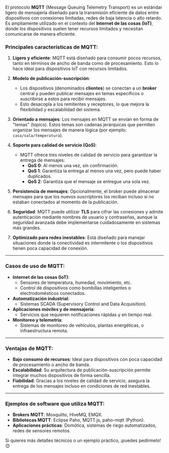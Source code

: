 El protocolo **MQTT** (Message Queuing Telemetry Transport) es un estándar ligero de mensajería diseñado para la transmisión eficiente de datos entre dispositivos con conexiones limitadas, redes de baja latencia o alto retardo. Es ampliamente utilizado en el contexto del **Internet de las cosas (IoT)**, donde los dispositivos suelen tener recursos limitados y necesitan comunicarse de manera eficiente.

### Principales características de MQTT:

1. **Ligero y eficiente**: MQTT está diseñado para consumir pocos recursos, tanto en términos de ancho de banda como de procesamiento. Esto lo hace ideal para dispositivos IoT con recursos limitados.

2. **Modelo de publicación-suscripción**: 
   - Los dispositivos (denominados **clientes**) se conectan a un **broker** central y pueden publicar mensajes en temas específicos o suscribirse a estos para recibir mensajes.
   - Esto desacopla a los remitentes y receptores, lo que mejora la flexibilidad y escalabilidad del sistema.

3. **Orientado a mensajes**: Los mensajes en MQTT se envían en forma de "temas" (topics). Estos temas son cadenas jerárquicas que permiten organizar los mensajes de manera lógica (por ejemplo: `casa/sala/temperatura`).

4. **Soporte para calidad de servicio (QoS)**:
   - MQTT ofrece tres niveles de calidad de servicio para garantizar la entrega de mensajes:
     - **QoS 0**: Al menos una vez, sin confirmación.
     - **QoS 1**: Garantiza la entrega al menos una vez, pero puede haber duplicados.
     - **QoS 2**: Garantiza que el mensaje se entregue una sola vez.

5. **Persistencia de mensajes**: Opcionalmente, el broker puede almacenar mensajes para que los nuevos suscriptores los reciban incluso si no estaban conectados al momento de la publicación.

6. **Seguridad**: MQTT puede utilizar **TLS** para cifrar las conexiones y admite autenticación mediante nombres de usuario y contraseñas, aunque la seguridad avanzada debe implementarse cuidadosamente en sistemas más grandes.

7. **Optimizado para redes inestables**: Está diseñado para manejar situaciones donde la conectividad es intermitente o los dispositivos tienen poca capacidad de conexión.

---

### Casos de uso de MQTT:
- **Internet de las cosas (IoT)**:
  - Sensores de temperatura, humedad, movimiento, etc.
  - Control de dispositivos como bombillas inteligentes o electrodomésticos conectados.
- **Automatización industrial**:
  - Sistemas SCADA (Supervisory Control and Data Acquisition).
- **Aplicaciones móviles y de mensajería**:
  - Servicios que requieren notificaciones rápidas y en tiempo real.
- **Monitoreo y telemetría**:
  - Sistemas de monitoreo de vehículos, plantas energéticas, o infraestructura remota.

---

### Ventajas de MQTT:
- **Bajo consumo de recursos**: Ideal para dispositivos con poca capacidad de procesamiento o ancho de banda.
- **Escalabilidad**: Su arquitectura de publicación-suscripción permite integrar muchos dispositivos de forma sencilla.
- **Fiabilidad**: Gracias a los niveles de calidad de servicio, asegura la entrega de los mensajes incluso en condiciones de red inestables.

---

### Ejemplos de software que utiliza MQTT:
- **Brokers MQTT**: Mosquitto, HiveMQ, EMQX.
- **Bibliotecas MQTT**: Eclipse Paho, MQTT.js, paho-mqtt (Python).
- **Aplicaciones prácticas**: Domótica, sistemas de riego automatizados, redes de sensores remotos.

Si quieres más detalles técnicos o un ejemplo práctico, ¡puedes pedírmelo! 😊